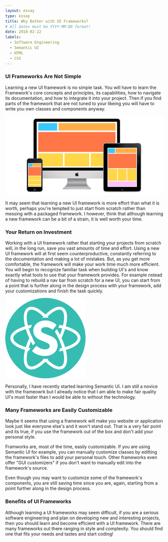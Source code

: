 ```yaml
---
layout: essay
type: essay
title: Why Bother with UI Frameworks?
# All dates must be YYYY-MM-DD format!
date: 2018-02-22
labels:
  - Software Engineering
  - Semantic UI
  - HTML 
  - CSS
---
```


### UI Frameworks Are Not Simple ###
Learning a new UI framework is no simple task. You will have to learn the Framework's core concepts and principles, its capabilities, how to navigate its documentation, and how to integrate it into your project. Then if you find parts of the framework that are not tuned to your likeing you will have to write you own classes and components anyway. 

<img class="ui small left floated rounded image" src="../images/UserInterface.png">

It may seem that learning a new UI framework is more effort than what it is worth, perhaps you're tempted to just start from scratch rather than messing with a packaged framework. I however, think that although learning a new framework can be a bit of a strain, it is well worth your time.

### Your Return on Investment ###
Working with a UI framework rather that starting your projects from scratch will, in the long run, save you vast amounts of time and effort. Using a new UI framework will at first seem counterproductive, constantly referring to the documentation and making a lot of mistakes. But, as you get more comfortable, the framework will make your work time much more efficient. You will begin to recognize familiar task when building UI's and know exactly what tools to use that your framework provides. For example nstead of having to rebuild a nav bar from scratch for a new UI, you can start from a point that is further along in the design process with your framework, add your customizations and finish the task quickly.

<img class="ui small right floated circular image" src="../images/SematnicUILogo.png">

Personally, I have recently started learning Semantic UI. I am still a novice with the frameowrk but I already notice that I am able to make fair quality UI's must faster than I would be able to without the technology.

### Many Frameworks are Easily Customizable ###
Maybe it seems that using a framework will make you website or application look just like everyone else's and it won't stand out. That is a very fair point and its true, if you use the framework out of the box and don't add your personal style.

Framworks are, most of the time, easily customizable. If you are using Semantic UI for example, you can manually customize classes by editting the framework's files to add your personal touch. Other frameworks even offer "GUI customizers" if you don't want to manually edit into the framework's source. 

Even though you may want to customize some of the framework's components, you are still saving time since you are, again, starting from a point further along in the design process.

### Benefits of UI Frameworks ###
Although learning a UI frameworks may seem difficult, if you are a serious software engineering and plan on developing new and interesting projects, then you should learn and become efficient with a UI framework. There are many frameworks out there ranging in style and complexity. You should find one that fits your needs and tastes and start coding! 

